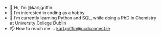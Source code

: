 - 👋 Hi, I’m @karljgriffin
- 👀 I’m interested in coding as a hobby
- 🌱 I’m currently learning Python and SQL, while doing a PhD in Chemistry at University College Dublin
- 📫 How to reach me ... karl.griffin@ucdconnect.ie

<!---
karljgriffin/karljgriffin is a ✨ special ✨ repository because its `README.md` (this file) appears on your GitHub profile.
You can click the Preview link to take a look at your changes.
--->
